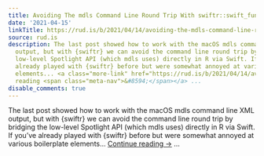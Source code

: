 ```yaml
---
title: Avoiding The mdls Command Line Round Trip With swiftr::swift_function()
date: '2021-04-15'
linkTitle: https://rud.is/b/2021/04/14/avoiding-the-mdls-command-line-round-trip-with-swiftrswift_function/
source: rud.is
description: The last post showed how to work with the macOS mdls command line XML
  output, but with {swiftr} we can avoid the command line round trip by bridging the
  low-level Spotlight API (which mdls uses) directly in R via Swift. If you&#8217;ve
  already played with {swiftr} before but were somewhat annoyed at various boilerplate
  elements... <a class="more-link" href="https://rud.is/b/2021/04/14/avoiding-the-mdls-command-line-round-trip-with-swiftrswift_function/">Continue
  reading <span class="meta-nav">&#8594;</span></a> ...
disable_comments: true
---
```

The last post showed how to work with the macOS mdls command line XML output, but with {swiftr} we can avoid the command line round trip by bridging the low-level Spotlight API (which mdls uses) directly in R via Swift. If you&#8217;ve already played with {swiftr} before but were somewhat annoyed at various boilerplate elements... <a class="more-link" href="https://rud.is/b/2021/04/14/avoiding-the-mdls-command-line-round-trip-with-swiftrswift_function/">Continue reading <span class="meta-nav">&#8594;</span></a> ...
